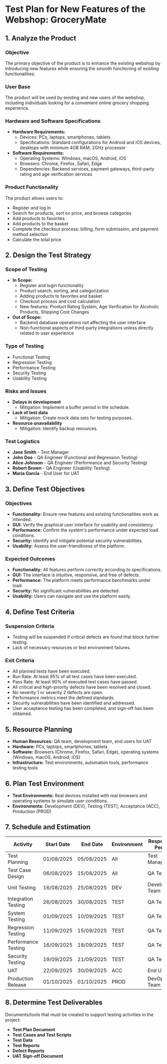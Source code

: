 # Test Plan for New Features of the Webshop: GroceryMate

## 1. Analyze the Product

### Objective
The primary objective of the product is to enhance the existing webshop by introducing new features while ensuring the smooth functioning of existing functionalities.

### User Base
The product will be used by existing and new users of the webshop, including individuals looking for a convenient online grocery shopping experience.

### Hardware and Software Specifications

- **Hardware Requirements:**
    - Devices: PCs, laptops, smartphones, tablets
    - Specifications: Standard configurations for Android and iOS devices, desktops with minimum 4GB RAM, 2GHz processor
- **Software Requirements:**
    - Operating Systems: Windows, macOS, Android, iOS
    - Browsers: Chrome, Firefox, Safari, Edge
    - Dependencies: Backend services, payment gateways, third-party rating and age verification services

### Product Functionality

The product allows users to:
- Register and log in
- Search for products, sort on price, and browse categories
- Add products to favorites
- Add products to the basket
- Complete the checkout process: billing, form submission, and payment method selection
- Calculate the total price

## 2. Design the Test Strategy

### Scope of Testing

- **In Scope:**
    - Register and login functionality
    - Product search, sorting, and categorization
    - Adding products to favorites and basket
    - Checkout process and cost calculation
    - New features: Product Rating System, Age Verification for Alcoholic Products, Shipping Cost Changes
- **Out of Scope:**
    - Backend database operations not affecting the user interface
    - Non-functional aspects of third-party integrations unless directly related to user experience

### Type of Testing

- Functional Testing
- Regression Testing
- Performance Testing
- Security Testing
- Usability Testing

### Risks and Issues

- **Delays in development**
    - Mitigation: Implement a buffer period in the schedule.
- **Lack of test data**
    - Mitigation: Create mock data sets for testing purposes.
- **Resource unavailability**
    - Mitigation: Identify backup resources.

### Test Logistics

- **Jane Smith** - Test Manager
- **John Doe** - QA Engineer (Functional and Regression Testing)
- **Alice Johnson** - QA Engineer (Performance and Security Testing)
- **Robert Brown** - QA Engineer (Usability Testing)
- **Maria Garcia** - End User for UAT

## 3. Define Test Objectives

### Objectives

- **Functionality:** Ensure new features and existing functionalities work as intended.
- **GUI:** Verify the graphical user interface for usability and consistency.
- **Performance:** Confirm the system's performance under expected load conditions.
- **Security:** Identify and mitigate potential security vulnerabilities.
- **Usability:** Assess the user-friendliness of the platform.

### Expected Outcomes

- **Functionality:** All features perform correctly according to specifications.
- **GUI:** The interface is intuitive, responsive, and free of defects.
- **Performance:** The platform meets performance benchmarks under load.
- **Security:** No significant vulnerabilities are detected.
- **Usability:** Users can navigate and use the platform easily.

## 4. Define Test Criteria

### Suspension Criteria

- Testing will be suspended if critical defects are found that block further testing.
- Lack of necessary resources or test environment failures.

### Exit Criteria

- All planned tests have been executed.
- Run Rate: At least 95% of all test cases have been executed.
- Pass Rate: At least 90% of executed test cases have passed.
- All critical and high-priority defects have been resolved and closed.
- No severity 1 or severity 2 defects are open.
- Performance metrics meet the defined standards.
- Security vulnerabilities have been identified and addressed.
- User acceptance testing has been completed, and sign-off has been obtained.

## 5. Resource Planning

- **Human Resources:** QA team, development team, end users for UAT
- **Hardware:** PCs, laptops, smartphones, tablets
- **Software:** Browsers (Chrome, Firefox, Safari, Edge), operating systems (Windows, macOS, Android, iOS)
- **Infrastructure:** Test environments, automation tools, performance testing tools

## 6. Plan Test Environment

- **Test Environments:** Real devices installed with real browsers and operating systems to simulate user conditions.
- **Environments:** Development (DEV), Testing (TEST), Acceptance (ACC), Production (PROD)

## 7. Schedule and Estimation

| Activity             | Start Date | End Date   | Environment | Responsible Person | Estimated Effort |
|----------------------|------------|------------|-------------|--------------------|------------------|
| Test Planning        | 01/08/2025 | 05/08/2025 | All         | Test Manager       | 20 hours         |
| Test Case Design     | 06/08/2025 | 15/08/2025 | All         | QA Team            | 40 hours         |
| Unit Testing         | 16/08/2025 | 25/08/2025 | DEV         | Development Team   | 60 hours         |
| Integration Testing  | 26/08/2025 | 30/08/2025 | TEST        | QA Team            | 30 hours         |
| System Testing       | 01/09/2025 | 10/09/2025 | TEST        | QA Team            | 80 hours         |
| Regression Testing   | 11/09/2025 | 15/09/2025 | TEST        | QA Team            | 40 hours         |
| Performance Testing  | 16/09/2025 | 18/09/2025 | TEST        | QA Team            | 20 hours         |
| Security Testing     | 19/09/2025 | 21/09/2025 | TEST        | QA Team            | 20 hours         |
| UAT                  | 22/09/2025 | 30/09/2025 | ACC         | End Users          | 50 hours         |
| Production Release   | 01/10/2025 | 01/10/2025 | PROD        | DevOps Team        | 10 hours         |

## 8. Determine Test Deliverables

Documents/tools that must be created to support testing activities in the project:

- **Test Plan Document**
- **Test Cases and Test Scripts**
- **Test Data**
- **Test Reports**
- **Defect Reports**
- **UAT Sign-off Document**
